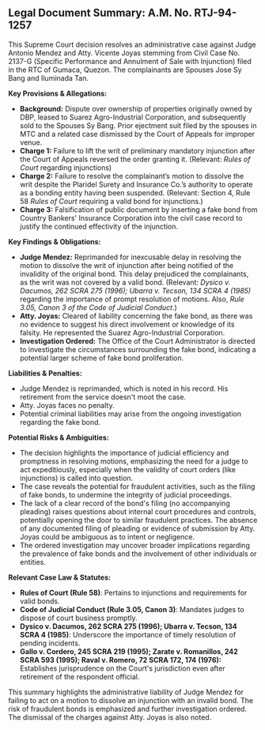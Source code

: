## Legal Document Summary: A.M. No. RTJ-94-1257

This Supreme Court decision resolves an administrative case against Judge Antonio Mendez and Atty. Vicente Joyas stemming from Civil Case No. 2137-G (Specific Performance and Annulment of Sale with Injunction) filed in the RTC of Gumaca, Quezon. The complainants are Spouses Jose Sy Bang and Iluminada Tan.

**Key Provisions & Allegations:**

*   **Background:**  Dispute over ownership of properties originally owned by DBP, leased to Suarez Agro-Industrial Corporation, and subsequently sold to the Spouses Sy Bang. Prior ejectment suit filed by the spouses in MTC and a related case dismissed by the Court of Appeals for improper venue.
*   **Charge 1:** Failure to lift the writ of preliminary mandatory injunction after the Court of Appeals reversed the order granting it. (Relevant: *Rules of Court* regarding injunctions)
*   **Charge 2:** Failure to resolve the complainant’s motion to dissolve the writ despite the Plaridel Surety and Insurance Co.’s authority to operate as a bonding entity having been suspended. (Relevant: Section 4, Rule 58 *Rules of Court* requiring a valid bond for injunctions.)
*   **Charge 3:** Falsification of public document by inserting a fake bond from Country Bankers' Insurance Corporation into the civil case record to justify the continued effectivity of the injunction.

**Key Findings & Obligations:**

*   **Judge Mendez:** Reprimanded for inexcusable delay in resolving the motion to dissolve the writ of injunction after being notified of the invalidity of the original bond. This delay prejudiced the complainants, as the writ was not covered by a valid bond. (Relevant: *Dysico v. Dacumos, 262 SCRA 275 (1996); Ubarra v. Tecson, 134 SCRA 4 (1985)* regarding the importance of prompt resolution of motions.  Also, *Rule 3.05, Canon 3 of the Code of Judicial Conduct*.)
*   **Atty. Joyas:** Cleared of liability concerning the fake bond, as there was no evidence to suggest his direct involvement or knowledge of its falsity.  He represented the Suarez Agro-Industrial Corporation.
*   **Investigation Ordered:**  The Office of the Court Administrator is directed to investigate the circumstances surrounding the fake bond, indicating a potential larger scheme of fake bond proliferation.

**Liabilities & Penalties:**

*   Judge Mendez is reprimanded, which is noted in his record.  His retirement from the service doesn't moot the case.
*   Atty. Joyas faces no penalty.
*   Potential criminal liabilities may arise from the ongoing investigation regarding the fake bond.

**Potential Risks & Ambiguities:**

*   The decision highlights the importance of judicial efficiency and promptness in resolving motions, emphasizing the need for a judge to act expeditiously, especially when the validity of court orders (like injunctions) is called into question.
*   The case reveals the potential for fraudulent activities, such as the filing of fake bonds, to undermine the integrity of judicial proceedings.
*   The lack of a clear record of the bond's filing (no accompanying pleading) raises questions about internal court procedures and controls, potentially opening the door to similar fraudulent practices. The absence of any documented filing of pleading or evidence of submission by Atty. Joyas could be ambiguous as to intent or negligence.
*   The ordered investigation may uncover broader implications regarding the prevalence of fake bonds and the involvement of other individuals or entities.

**Relevant Case Law & Statutes:**

*   **Rules of Court (Rule 58)**: Pertains to injunctions and requirements for valid bonds.
*   **Code of Judicial Conduct (Rule 3.05, Canon 3)**: Mandates judges to dispose of court business promptly.
*   **Dysico v. Dacumos, 262 SCRA 275 (1996); Ubarra v. Tecson, 134 SCRA 4 (1985)**: Underscore the importance of timely resolution of pending incidents.
*   **Gallo v. Cordero, 245 SCRA 219 (1995); Zarate v. Romanillos, 242 SCRA 593 (1995); Raval v. Romero, 72 SCRA 172, 174 (1976):** Establishes jurisprudence on the Court's jurisdiction even after retirement of the respondent official.

This summary highlights the administrative liability of Judge Mendez for failing to act on a motion to dissolve an injunction with an invalid bond. The risk of fraudulent bonds is emphasized and further investigation ordered. The dismissal of the charges against Atty. Joyas is also noted.
